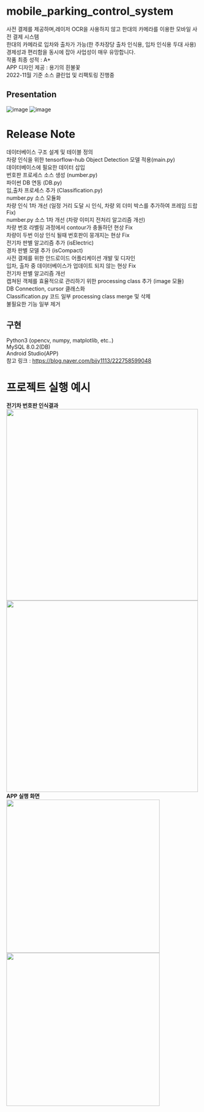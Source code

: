 # mobile_parking_control_system
사전 결제를 제공하며,레이저 OCR을 사용하지 않고 한대의 카메라를 이용한 모바일 사전 결제 시스템  
한대의 카메라로 입차와 출차가 가능(한 주차장당 출차 인식용, 입차 인식용 두대 사용)  
경제성과 편리함을 동시에 잡아 사업성이 매우 유망합니다.  
작품 최종 성적 : A+  
APP 디자인 제공 : 용기의 흰불꽃  
2022-11월 기준 소스 클린업 및 리팩토링 진행중  
## Presentation
![image](https://user-images.githubusercontent.com/83262616/172036757-4e7e12db-2038-48a2-8529-f84e40c26f15.png)
![image](https://user-images.githubusercontent.com/83262616/172036759-f99dee8d-0360-4de5-aa71-4d6348ebf430.png)

# Release Note
데이터베이스 구조 설계 및 테이블 정의  
차량 인식을 위한 tensorflow-hub Object Detection 모델 적용(main.py)  
데이터베이스에 필요한 데이터 삽입  
번호판 프로세스 소스 생성 (number.py)  
파이썬 DB 연동 (DB.py)  
입,출차 프로세스 추가 (Classification.py)   
number.py 소스 모듈화  
차량 인식 1차 개선 (일정 거리 도달 시 인식, 차량 외 더미 박스를 추가하여 프레임 드랍 Fix)  
number.py 소스 1차 개선 (차량 이미지 전처리 알고리즘 개선)  
차량 번호 라벨링 과정에서 contour가 충돌하던 현상 Fix  
차량이 두번 이상 인식 될때 번호판이 뭉개지는 현상 Fix  
전기차 판별 알고리즘 추가 (isElectric)  
경차 판별 모델 추가 (isCompact)  
사전 결제를 위한 안드로이드 어플리케이션 개발 및 디자인   
입차, 출차 중 데이터베이스가 업데이트 되지 않는 현상 Fix  
전기차 판별 알고리즘 개선  
캡쳐된 객체를 효율적으로 관리하기 위한 processing class 추가 (image 모듈)  
DB Connection, cursor 클래스화  
Classification.py 코드 일부 processing class merge 및 삭제  
불필요한 기능 일부 제거  
## 구현
Python3 (opencv, numpy, matplotlib, etc..)  
MySQL 8.0.2(DB)  
Android Studio(APP)  
참고 링크 : https://blog.naver.com/bjjy1113/222758599048  
# 프로젝트 실행 예시
**전기차 번호판 인식결과**   
<img src="https://user-images.githubusercontent.com/83262616/169675812-2309952e-2c1a-4f84-af01-2913b52b4b64.PNG" width="500">
<img src="https://user-images.githubusercontent.com/83262616/169675880-ab998337-db8f-41c8-9714-01cbd280036e.png" width="500">
**APP 실행 화면**  
<img src="https://user-images.githubusercontent.com/83262616/169682395-2f9d785e-9dac-4f14-b2e3-334f04eca5b0.jpg" width="400">
<img src="https://user-images.githubusercontent.com/83262616/169682397-30068b4f-2fe3-42cd-b09e-3c1a185e0ede.jpg" width="400">
